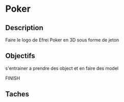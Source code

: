 # Poker

## Description

Faire le logo de Efrei Poker en 3D sous forme de jeton

## Objectifs

s'entrainer a prendre des object et en faire des model

FINISH

## Taches

